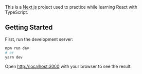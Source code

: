 This is a [Next.js](https://nextjs.org/) project used to practice while learning React with TypeScript.

## Getting Started
First, run the development server:

```bash
npm run dev
# or
yarn dev
```

Open [http://localhost:3000](http://localhost:3000) with your browser to see the result.
